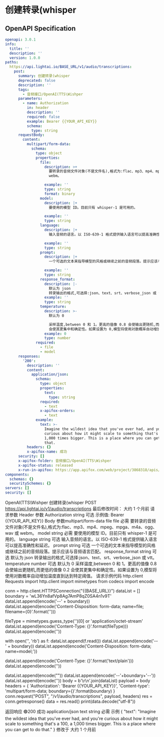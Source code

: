 # 创建转录(whisper

## OpenAPI Specification

```yaml
openapi: 3.0.1
info:
  title: ''
  description: ''
  version: 1.0.0
paths:
  https://api.lightai.io/BASE_URL/v1/audio/transcriptions:
    post:
      summary: 创建转录(whisper
      deprecated: false
      description: ''
      tags:
        - 音频接口/OpenAI(TTS\Wishper
      parameters:
        - name: Authorization
          in: header
          description: ''
          required: false
          example: Bearer {{YOUR_API_KEY}}
          schema:
            type: string
      requestBody:
        content:
          multipart/form-data:
            schema:
              type: object
              properties:
                file:
                  description: >+
                    要转录的音频文件对象(不是文件名),格式为:flac、mp3、mp4、mpeg、mpga、m4a、ogg、wav 或
                    webm。

                  example: ''
                  type: string
                  format: binary
                model:
                  description: |+
                    要使用的模型 ID。目前只有 whisper-1 是可用的。

                  example: ''
                  type: string
                language:
                  description: |+
                    输入音频的语言。以 ISO-639-1 格式提供输入语言可以提高准确性和延迟。

                  example: ''
                  type: string
                prompt:
                  description: |+
                    一个可选的文本来指导模型的风格或继续之前的音频段落。提示应该与音频语言匹配。

                  example: ''
                  type: string
                response_format:
                  description: |-
                    默认为 json
                    转录输出的格式,可选择:json、text、srt、verbose_json 或 vtt。
                  example: ''
                  type: string
                temperature:
                  description: >-
                    默认为 0

                    采样温度,between 0 和 1。更高的值像 0.8 会使输出更随机,而更低的值像 0.2
                    会使其更集中和确定性。如果设置为 0,模型将使用对数概率自动增加温度直到达到特定阈值。
                  example: 0
                  type: number
              required:
                - file
                - model
      responses:
        '200':
          description: ''
          content:
            application/json:
              schema:
                type: object
                properties:
                  text:
                    type: string
                required:
                  - text
                x-apifox-orders:
                  - text
              example:
                text: >-
                  Imagine the wildest idea that you've ever had, and you're
                  curious about how it might scale to something that's a 100, a
                  1,000 times bigger. This is a place where you can get to do
                  that.
          headers: {}
          x-apifox-name: 成功
      security: []
      x-apifox-folder: 音频接口/OpenAI(TTS\Wishper
      x-apifox-status: released
      x-run-in-apifox: https://app.apifox.com/web/project/3868318/apis/api-139393493-run
components:
  schemas: {}
  securitySchemes: {}
servers: []
security: []

```




OpenAI(TTS\Wishper
创建转录(whisper
POST
https://api.lightai.io/v1/audio/transcriptions
最后修改时间：
大约 1 个月前
请求参数
Header 参数
Authorization
string 
可选
示例值:
Bearer {{YOUR_API_KEY}}
Body 参数multipart/form-data
file
file 
必需
要转录的音频文件对象(不是文件名),格式为:flac、mp3、mp4、mpeg、mpga、m4a、ogg、wav 或 webm。
model
string 
必需
要使用的模型 ID。目前只有 whisper-1 是可用的。
language
string 
可选
输入音频的语言。以 ISO-639-1 格式提供输入语言可以提高准确性和延迟。
prompt
string 
可选
一个可选的文本来指导模型的风格或继续之前的音频段落。提示应该与音频语言匹配。
response_format
string 
可选
默认为 json
转录输出的格式,可选择:json、text、srt、verbose_json 或 vtt。
temperature
number 
可选
默认为 0
采样温度,between 0 和 1。更高的值像 0.8 会使输出更随机,而更低的值像 0.2 会使其更集中和确定性。如果设置为 0,模型将使用对数概率自动增加温度直到达到特定阈值。
请求示例代码
http.client
Requests
import http.client
import mimetypes
from codecs import encode

conn = http.client.HTTPSConnection("{{BASE_URL}}")
dataList = []
boundary = 'wL36Yn8afVp8Ag7AmP8qZ0SA4n1v9T'
dataList.append(encode('--' + boundary))
dataList.append(encode('Content-Disposition: form-data; name=file; filename={0}'.format('')))

fileType = mimetypes.guess_type('')[0] or 'application/octet-stream'
dataList.append(encode('Content-Type: {}'.format(fileType)))
dataList.append(encode(''))

with open('', 'rb') as f:
   dataList.append(f.read())
dataList.append(encode('--' + boundary))
dataList.append(encode('Content-Disposition: form-data; name=model;'))

dataList.append(encode('Content-Type: {}'.format('text/plain')))
dataList.append(encode(''))

dataList.append(encode(""))
dataList.append(encode('--'+boundary+'--'))
dataList.append(encode(''))
body = b'\r\n'.join(dataList)
payload = body
headers = {
   'Authorization': 'Bearer {{YOUR_API_KEY}}',
   'Content-type': 'multipart/form-data; boundary={}'.format(boundary)
}
conn.request("POST", "/v1/audio/transcriptions", payload, headers)
res = conn.getresponse()
data = res.read()
print(data.decode("utf-8"))

返回响应
🟢200
成功
application/json
text
string 
必需
示例
{
  "text": "Imagine the wildest idea that you've ever had, and you're curious about how it might scale to something that's a 100, a 1,000 times bigger. This is a place where you can get to do that."
}
修改于 大约 1 个月前